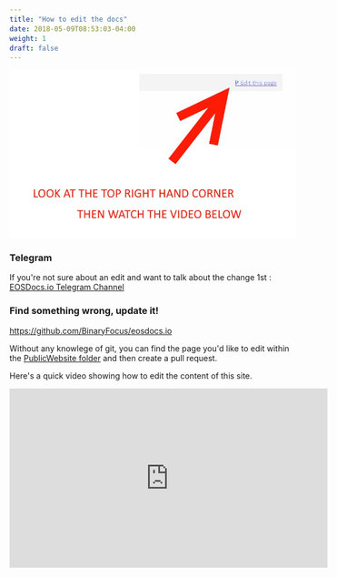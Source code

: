 ```yaml
---
title: "How to edit the docs"
date: 2018-05-09T08:53:03-04:00
weight: 1
draft: false
---
```


<img src="images/EditThisPage.jpg" align="center"><br>

### Telegram

If you're not sure about an edit and want to talk about the change 1st : [EOSDocs.io Telegram Channel](https://t.me/eosdocs) 

### Find something wrong, update it!

https://github.com/BinaryFocus/eosdocs.io

Without any knowlege of git, you can find the page you'd like to edit within the [PublicWebsite folder](https://github.com/BinaryFocus/eosdocs.io/tree/master/PublicWebsite/content) and then create a pull request. 

Here's a quick video showing how to edit the content of this site. 

<center> 
<iframe width="560" height="315" src="https://www.youtube.com/embed/Vq1UwMbeJ2w" frameborder="0" allow="autoplay; encrypted-media" allowfullscreen></iframe>
</center>
